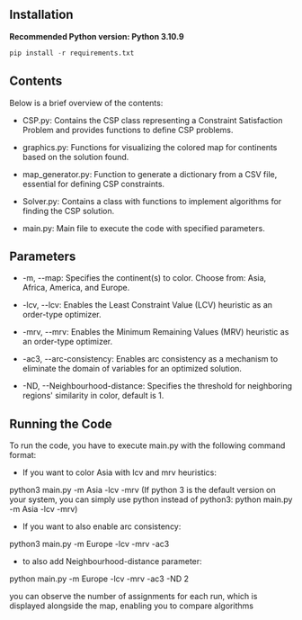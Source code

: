 ## Installation

**Recommended Python version: Python 3.10.9**

```python
pip install -r requirements.txt
```
## Contents
Below is a brief overview of the contents: 

- CSP.py: Contains the CSP class representing a Constraint Satisfaction Problem and provides functions to define CSP problems.

- graphics.py: Functions for visualizing the colored map for continents based on the solution found.

- map_generator.py: Function to generate a dictionary from a CSV file, essential for defining CSP constraints.

- Solver.py: Contains a class with functions to implement algorithms for finding the CSP solution.

- main.py: Main file to execute the code with specified parameters.

## Parameters
* -m, --map: Specifies the continent(s) to color. Choose from: Asia, Africa, America, and Europe.

* -lcv, --lcv: Enables the Least Constraint Value (LCV) heuristic as an order-type optimizer.

* -mrv, --mrv: Enables the Minimum Remaining Values (MRV) heuristic as an order-type optimizer.

* -ac3, --arc-consistency: Enables arc consistency as a mechanism to eliminate the domain of variables for an optimized solution.

* -ND, --Neighbourhood-distance: Specifies the threshold for neighboring regions' similarity in color, default is 1.

## Running the Code
To run the code, you have to execute main.py with the following command format: 

* If you want to color Asia with lcv and mrv heuristics: 

python3 main.py -m Asia -lcv -mrv 
(If python 3 is the default version on your system, you can simply use python instead of python3: 
python main.py -m Asia -lcv -mrv)
 
* If you want to also enable arc consistency: 

python3 main.py -m Europe -lcv -mrv -ac3

* to also add Neighbourhood-distance parameter:

python main.py -m Europe -lcv -mrv -ac3 -ND 2

you can observe the number of assignments for each run, which is displayed alongside the map, enabling you to compare algorithms
